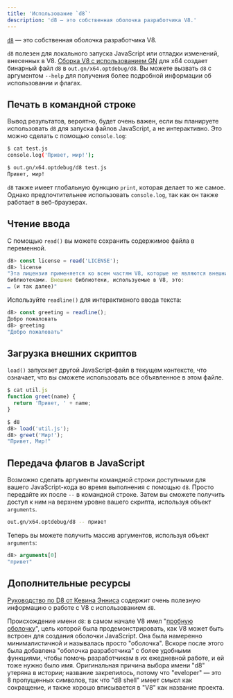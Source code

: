 ```yaml
---
title: 'Использование `d8`'
description: 'd8 — это собственная оболочка разработчика V8.'
---
```

[`d8`](https://source.chromium.org/chromium/chromium/src/+/main:v8/src/d8/) — это собственная оболочка разработчика V8.

`d8` полезен для локального запуска JavaScript или отладки изменений, внесенных в V8. [Сборка V8 с использованием GN](/docs/build-gn) для x64 создает бинарный файл `d8` в `out.gn/x64.optdebug/d8`. Вы можете вызвать `d8` с аргументом `--help` для получения более подробной информации об использовании и флагах.

## Печать в командной строке

Вывод результатов, вероятно, будет очень важен, если вы планируете использовать `d8` для запуска файлов JavaScript, а не интерактивно. Это можно сделать с помощью `console.log`:

```bash
$ cat test.js
console.log('Привет, мир!');

$ out.gn/x64.optdebug/d8 test.js
Привет, мир!
```

`d8` также имеет глобальную функцию `print`, которая делает то же самое. Однако предпочтительнее использовать `console.log`, так как он также работает в веб-браузерах.

## Чтение ввода

С помощью `read()` вы можете сохранить содержимое файла в переменной.

```js
d8> const license = read('LICENSE');
d8> license
"Эта лицензия применяется ко всем частям V8, которые не являются внешними
библиотеками. Внешние библиотеки, используемые в V8, это:
… (и так далее)"
```

Используйте `readline()` для интерактивного ввода текста:

```js
d8> const greeting = readline();
Добро пожаловать
d8> greeting
"Добро пожаловать"
```

## Загрузка внешних скриптов

`load()` запускает другой JavaScript-файл в текущем контексте, что означает, что вы сможете использовать все объявленное в этом файле.

```js
$ cat util.js
function greet(name) {
  return 'Привет, ' + name;
}

$ d8
d8> load('util.js');
d8> greet('Мир!');
"Привет, Мир!"
```

## Передача флагов в JavaScript

Возможно сделать аргументы командной строки доступными для вашего JavaScript-кода во время выполнения с помощью `d8`. Просто передайте их после `--` в командной строке. Затем вы сможете получить доступ к ним на верхнем уровне вашего скрипта, используя объект `arguments`.

```bash
out.gn/x64.optdebug/d8 -- привет
```

Теперь вы можете получить массив аргументов, используя объект `arguments`:

```js
d8> arguments[0]
"привет"
```

## Дополнительные ресурсы

[Руководство по D8 от Кевина Энниса](https://gist.github.com/kevincennis/0cd2138c78a07412ef21) содержит очень полезную информацию о работе с V8 с использованием `d8`.

Происхождение имени `d8`: в самом начале V8 имел "[пробную оболочку](https://chromium.googlesource.com/v8/v8/+/master/samples/shell.cc)", цель которой была продемонстрировать, как V8 может быть встроен для создания оболочки JavaScript. Она была намеренно минималистичной и называлась просто "оболочка". Вскоре после этого была добавлена "оболочка разработчика" с более удобными функциями, чтобы помочь разработчикам в их ежедневной работе, и ей тоже нужно было имя. Оригинальная причина выбора имени "d8" утеряна в истории; название закрепилось, потому что "eveloper" — это 8 пропущенных символов, так что "d8 shell" имеет смысл как сокращение, и также хорошо вписывается в "V8" как название проекта.

